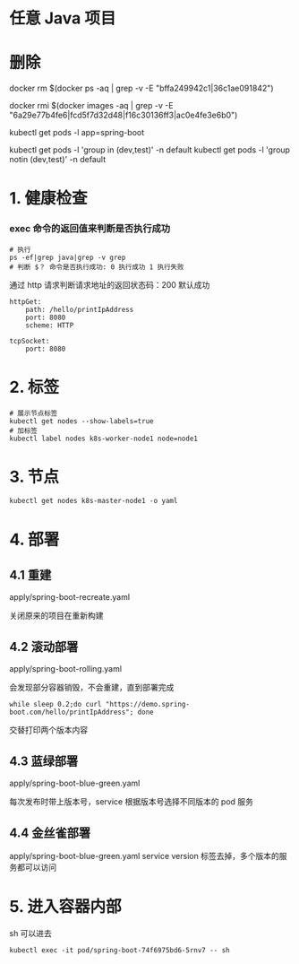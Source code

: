 # 任意 Java 项目

# 删除

docker rm $(docker ps -aq | grep -v -E "bffa249942c1|36c1ae091842")

docker rmi $(docker images -aq | grep -v -E "6a29e77b4fe6|fcd5f7d32d48|f16c30136ff3|ac0e4fe3e6b0")

kubectl get pods -l app=spring-boot

kubectl get pods -l 'group in (dev,test)' -n default
kubectl get pods -l 'group notin (dev,test)' -n default

# 1. 健康检查

### exec 命令的返回值来判断是否执行成功

```shell
# 执行
ps -ef|grep java|grep -v grep
# 判断 $？ 命令是否执行成功: 0 执行成功 1 执行失败
```

通过 http 请求判断请求地址的返回状态码：200 默认成功

```shell
httpGet:
    path: /hello/printIpAddress
    port: 8080
    scheme: HTTP
```

```shell
tcpSocket:
    port: 8080
```

# 2. 标签

```shell
# 展示节点标签
kubectl get nodes --show-labels=true
# 加标签
kubectl label nodes k8s-worker-node1 node=node1
```

# 3. 节点

```shell
kubectl get nodes k8s-master-node1 -o yaml
```

# 4. 部署

## 4.1 重建

apply/spring-boot-recreate.yaml

关闭原来的项目在重新构建

## 4.2 滚动部署

apply/spring-boot-rolling.yaml

会发现部分容器销毁，不会重建，直到部署完成

```shell
while sleep 0.2;do curl "https://demo.spring-boot.com/hello/printIpAddress"; done
```
交替打印两个版本内容

## 4.3 蓝绿部署

apply/spring-boot-blue-green.yaml

每次发布时带上版本号，service 根据版本号选择不同版本的 pod 服务

## 4.4 金丝雀部署

apply/spring-boot-blue-green.yaml service version 标签去掉，多个版本的服务都可以访问

# 5. 进入容器内部
sh 可以进去

    kubectl exec -it pod/spring-boot-74f6975bd6-5rnv7 -- sh